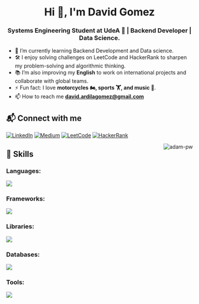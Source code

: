 <h1 align="center">Hi 👋, I'm David Gomez</h1>
<h3 align="center">Systems Engineering Student at UdeA 🌟 | Backend Developer | Data Science.</h3>

- 🌱 I’m currently learning Backend Development and Data science.
- 🛠️ I enjoy solving challenges on LeetCode and HackerRank to sharpen my problem-solving and algorithmic thinking.
- 📚 I’m also improving my **English** to work on international projects and collaborate with global teams.
- ⚡ Fun fact: I love **motorcycles 🏍️, sports 🏋️, and music 🎵**.
- 📫 How to reach me **david.ardilagomez@gmail.com**

## 📬 Connect with me   

[![LinkedIn](https://img.shields.io/badge/LinkedIn-0077B5?style=for-the-badge&logo=linkedin&logoColor=white)](https://www.linkedin.com/in/d4vidg0mez/)<!-- [![YouTube](https://img.shields.io/badge/YouTube-FF0000?style=for-the-badge&logo=youtube&logoColor=white)](https://www.youtube.com/@TU_CANAL)--> [![Medium](https://img.shields.io/badge/Medium-12100E?style=for-the-badge&logo=medium&logoColor=white)](https://medium.com/@TU_USUARIO_MEDIUM) [![LeetCode](https://img.shields.io/badge/LeetCode-FFA116?style=for-the-badge&logo=leetcode&logoColor=black)](https://leetcode.com/JDavidGomez/) [![HackerRank](https://img.shields.io/badge/HackerRank-2EC866?style=for-the-badge&logo=hackerrank&logoColor=white)](https://www.hackerrank.com/david_ardilagom1)



<p><img align="right" src="https://github.com/Adam-pw/Adam-pw/blob/main/animation_500_kxa883sd.gif" alt="adam-pw" /></p>

## 🚀 Skills
  <!-- Tecnologias -->

<h3 align="left">Languages:</h3>

<p align="left">
  <a href="https://skillicons.dev">
    <img src="https://skillicons.dev/icons?i=java,py,js,ts" />
  </a>
</p>

<h3 align="left">Frameworks:</h3>

<p align="left">
  <a href="https://skillicons.dev">
    <img src="https://skillicons.dev/icons?i=spring,fastapi,nestjs,express,nodejs" />
  </a>
</p>

<h3 align="left">Libraries:</h3>

<p align="left">
  <a href="https://skillicons.dev">
    <img src="https://skillicons.dev/icons?i=anaconda,sklearn,tensorflow,pytorch" />
  </a>
</p>

<h3 align="left">Databases:</h3>

<p align="left">
  <a href="https://skillicons.dev">
    <img src="https://skillicons.dev/icons?i=postgres,mysql,mongodb" />
  </a>
</p>

<h3 align="left">Tools:</h3>

<p align="left">
  <a href="https://skillicons.dev">
    <img src="https://skillicons.dev/icons?i=git,githubactions,docker,aws,linux,hibernate,postman" />
  </a>
</p>

<!-- Estatics data 
<h3>Statistical Data :-</h3>
<p><img align="center"
    src="https://github-readme-stats.vercel.app/api/top-langs?username=adam-pw&show_icons=true&locale=en&bg_color=0d1117&text_color=ffffff&layout=compact"
    alt="DavidG0m3z" 
    bg_color=#808080/></p>
-->
